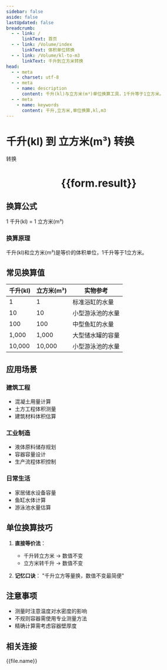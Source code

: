 ```yaml
---
sidebar: false
aside: false
lastUpdated: false
breadcrumb:
  - - link: /
      linkText: 首页
  - - link: /Volume/index
      linkText: 体积单位转换
  - - link: /Volume/kl-to-m3
      linkText: 千升到立方米转换
head:
  - - meta
    - charset: utf-8
  - - meta
    - name: description
      content: 千升(kl)与立方米(m³)单位换算工具，1千升等于1立方米。
  - - meta
    - name: keywords
      content: 千升,立方米,单位换算,kl,m3
---
```


# 千升(kl) 到 立方米(m³) 转换

<script setup>
import { onMounted, reactive, inject ,ref  } from 'vue'
import { NButton,NForm ,NFormItem,NInput,NInputNumber,NSelect,NCard,useMessage ,NGrid ,NGi } from 'naive-ui'
import { defineClientComponent } from 'vitepress'
import { Volume } from '../../files';

const convert = inject('convert')
const formRef = ref(null);
const rules = {
  number:{
    required: true,
    type: 'number',
    trigger: "blur"
  }
}
const form = reactive({
  number:null,
  result:'',
  title:'千升(kl)到立方米(m³)换算'
})

const convertHandler = (e) => {
  e.preventDefault();
  formRef.value?.validate((errors)=>{
    if (!errors) {
      form.result = `${form.number} kl = ${convert(form.number).from('kl').to('m3')} m³`
    }
  })
}
</script>

<n-form size="large" :model="form" ref='formRef' :rules="rules">
  <n-form-item label="数值" path="number">
    <n-input-number size="large" style="width:100%" :min="0" v-model:value="form.number" placeholder="请输入千升数值" />
  </n-form-item>
  <n-form-item>
    <n-button type="primary" style="width:100%" @click="convertHandler">转换</n-button>
  </n-form-item>
</n-form>
<n-card embedded :bordered="false" hoverable>
  <div style="text-align:center">
    <h1>{{form.result}}</h1>
  </div>
</n-card>

## 换算公式
1 千升(kl) = 1 立方米(m³)

### 换算原理
千升(kl)和立方米(m³)是等价的体积单位，1千升等于1立方米。

## 常见换算值
| 千升(kl) | 立方米(m³) | 实物参考                 |
|---------|-----------|--------------------------|
| 1       | 1         | 标准浴缸的水量            |
| 10      | 10        | 小型游泳池的水量          |
| 100     | 100       | 中型鱼缸的水量            |
| 1,000   | 1,000     | 大型储水罐的容量          |
| 10,000  | 10,000    | 小型游泳池的水量          |

## 应用场景
### 建筑工程
- 混凝土用量计算
- 土方工程体积测量
- 建筑材料体积估算

### 工业制造
- 液体原料储存规划
- 容器容量设计
- 生产流程体积控制

### 日常生活
- 家居储水设备容量
- 鱼缸水体计算
- 游泳池水量估算

## 单位换算技巧
1. **直接等价法**：
   - 千升转立方米 → 数值不变
   - 立方米转千升 → 数值不变

2. **记忆口诀**：
   "千升立方等量换，数值不变最简便"

## 注意事项
- 测量时注意温度对水密度的影响
- 不规则容器需使用专业测量方法
- 精确计算需考虑容器壁厚度

## 相关连接
<n-grid x-gap="12" :cols="4">
  <n-gi v-for="(file, index) in Volume" :key="index">
    <n-button
      text
      tag="a"
      :href="file.path"
      type="primary"
    >
      {{file.name}}
    </n-button>
  </n-gi>
</n-grid>